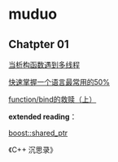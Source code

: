 # muduo

## Chatpter 01

[当析构函数遇到多线程](https://blog.csdn.net/Solstice/article/details/5238671?spm=1001.2014.3001.5501)

[快速掌握一个语言最常用的50%](https://blog.csdn.net/myan/article/details/3144661?spm=1001.2014.3001.5501)

[function/bind的救赎（上）](https://blog.csdn.net/myan/article/details/5928531?spm=1001.2014.3001.5501)

**extended reading**：

[boost::shared_ptr](https://www.boost.org/doc/libs/1_81_0/libs/smart_ptr/doc/html/smart_ptr.html)

《C++ 沉思录》



